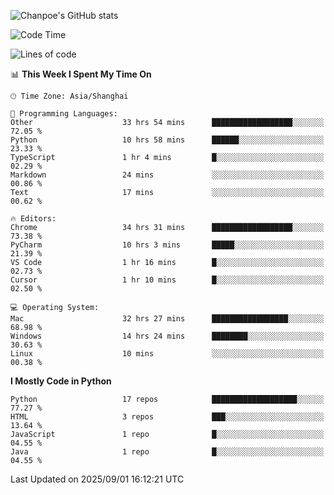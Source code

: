 ![Chanpoe's GitHub stats](https://github-readme-stats.vercel.app/api?username=Chanpoe&show_icons=true&count_private=true&theme=cobalt)

<!--START_SECTION:waka-->
![Code Time](http://img.shields.io/badge/Code%20Time-951%20hrs%2025%20mins-blue)

![Lines of code](https://img.shields.io/badge/From%20Hello%20World%20I%27ve%20Written-1.9%20million%20lines%20of%20code-blue)

📊 **This Week I Spent My Time On** 

```text
🕑︎ Time Zone: Asia/Shanghai

💬 Programming Languages: 
Other                    33 hrs 54 mins      ██████████████████░░░░░░░   72.05 % 
Python                   10 hrs 58 mins      ██████░░░░░░░░░░░░░░░░░░░   23.33 % 
TypeScript               1 hr 4 mins         █░░░░░░░░░░░░░░░░░░░░░░░░   02.29 % 
Markdown                 24 mins             ░░░░░░░░░░░░░░░░░░░░░░░░░   00.86 % 
Text                     17 mins             ░░░░░░░░░░░░░░░░░░░░░░░░░   00.62 % 

🔥 Editors: 
Chrome                   34 hrs 31 mins      ██████████████████░░░░░░░   73.38 % 
PyCharm                  10 hrs 3 mins       █████░░░░░░░░░░░░░░░░░░░░   21.39 % 
VS Code                  1 hr 16 mins        █░░░░░░░░░░░░░░░░░░░░░░░░   02.73 % 
Cursor                   1 hr 10 mins        █░░░░░░░░░░░░░░░░░░░░░░░░   02.50 % 

💻 Operating System: 
Mac                      32 hrs 27 mins      █████████████████░░░░░░░░   68.98 % 
Windows                  14 hrs 24 mins      ████████░░░░░░░░░░░░░░░░░   30.63 % 
Linux                    10 mins             ░░░░░░░░░░░░░░░░░░░░░░░░░   00.38 % 
```

**I Mostly Code in Python** 

```text
Python                   17 repos            ███████████████████░░░░░░   77.27 % 
HTML                     3 repos             ███░░░░░░░░░░░░░░░░░░░░░░   13.64 % 
JavaScript               1 repo              █░░░░░░░░░░░░░░░░░░░░░░░░   04.55 % 
Java                     1 repo              █░░░░░░░░░░░░░░░░░░░░░░░░   04.55 % 
```




 Last Updated on 2025/09/01 16:12:21 UTC
<!--END_SECTION:waka-->
